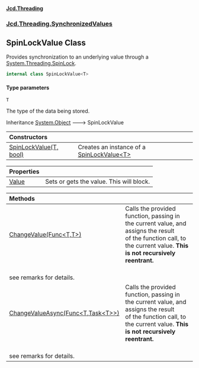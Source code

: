 #### [Jcd.Threading](index.md 'index')
### [Jcd.Threading.SynchronizedValues](Jcd.Threading.SynchronizedValues.md 'Jcd.Threading.SynchronizedValues')

## SpinLockValue<T> Class

Provides synchronization to an underlying value through a [System.Threading.SpinLock](https://docs.microsoft.com/en-us/dotnet/api/System.Threading.SpinLock 'System.Threading.SpinLock').

```csharp
internal class SpinLockValue<T>
```
#### Type parameters

<a name='Jcd.Threading.SynchronizedValues.SpinLockValue_T_.T'></a>

`T`

The type of the data being stored.

Inheritance [System.Object](https://docs.microsoft.com/en-us/dotnet/api/System.Object 'System.Object') &#129106; SpinLockValue<T>

| Constructors | |
| :--- | :--- |
| [SpinLockValue(T, bool)](SpinLockValue_T_..ctor.qpkrjfL/d0xwDTxUwb237w.md 'Jcd.Threading.SynchronizedValues.SpinLockValue<T>.SpinLockValue(T, bool)') | Creates an instance of a [SpinLockValue&lt;T&gt;](SpinLockValue_T_.md 'Jcd.Threading.SynchronizedValues.SpinLockValue<T>') |

| Properties | |
| :--- | :--- |
| [Value](SpinLockValue_T_.Value.md 'Jcd.Threading.SynchronizedValues.SpinLockValue<T>.Value') | Sets or gets the value. This will block. |

| Methods | |
| :--- | :--- |
| [ChangeValue(Func&lt;T,T&gt;)](SpinLockValue_T_.ChangeValue.fzSMSgQRRnf+ac/joKOCjw.md 'Jcd.Threading.SynchronizedValues.SpinLockValue<T>.ChangeValue(System.Func<T,T>)') | Calls the provided function, passing in the current value, and assigns the result<br/>of the function call, to the current value. <b>This is not recursively reentrant.<br/>see remarks for details.</b> |
| [ChangeValueAsync(Func&lt;T,Task&lt;T&gt;&gt;)](SpinLockValue_T_.ChangeValueAsync.+dJENL57TL4Y0b8UwkPs+Q.md 'Jcd.Threading.SynchronizedValues.SpinLockValue<T>.ChangeValueAsync(System.Func<T,System.Threading.Tasks.Task<T>>)') | Calls the provided function, passing in the current value, and assigns the result<br/>of the function call, to the current value. <b>This is not recursively reentrant.<br/>see remarks for details.</b> |

